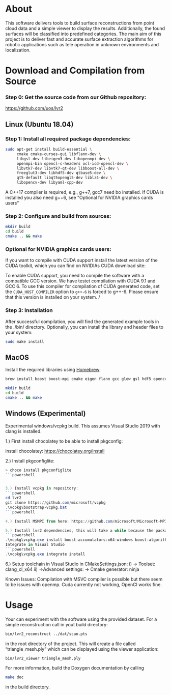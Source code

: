 # About

This software delivers tools to build surface reconstructions from point cloud
data and a simple viewer to display the results. Additionally, the found
surfaces will be classified into predefined categories. The main aim of this
project is to deliver fast and accurate surface extraction algorithms for
robotic applications such as tele operation in unknown environments and
localization.

# Download and Compilation from Source

### Step 0: Get the source code from our Github repository:

https://github.com/uos/lvr2

## Linux (Ubuntu 18.04)

### Step 1: Install all required package dependencies: 

```bash
sudo apt-get install build-essential \
     cmake cmake-curses-gui libflann-dev \
     libgsl-dev libeigen3-dev libopenmpi-dev \
     openmpi-bin opencl-c-headers ocl-icd-opencl-dev \
     libvtk7-dev libvtk7-qt-dev libboost-all-dev \
     freeglut3-dev libhdf5-dev qtbase5-dev \
     qt5-default libqt5opengl5-dev liblz4-dev \
     libopencv-dev libyaml-cpp-dev
```

A C++17 compiler is required, e.g., g++7, gcc7 need bo installed.
If CUDA is installed you also need g++6, see "Optional for NVIDIA
graphics cards users" 


### Step 2: Configure and build from sources:

```bash
mkdir build
cd build
cmake .. && make
```

### Optional for NVIDIA graphics cards users: 

If you want to compile with CUDA support install the latest version of the CUDA toolkit, which you can find on NVIDIAs CUDA download site:

To enable CUDA support, you need to compile the software with a compatible GCC version. We have testet compilation with CUDA 9.1 and GCC 6. To use this compiler for compilation of CUDA generated code, set the `CUDA_HOST_COMPILER` option to `g++-6` is forced to g++-6. Please ensure that this version is installed on your system.
/
### Step 3: Installation

After successful compilation, you will find the generated example tools in the ./bin/ directory. Optionally, you can install the library and header files to your system:

```bash
sudo make install
```


## MacOS

Install the required libraries using [Homebrew](https://brew.sh):

```bash
brew install boost boost-mpi cmake eigen flann gcc glew gsl hdf5 opencv lz4 qt vtk 

mkdir build
cd build
cmake .. && make
```

## Windows (Experimental)

Experimental windows/vcpkg build. This assumes Visual Studio 2019 with clang is installed.

1.) First install chocolatey to be able to install pkgconfig:

install chocolatey:
https://chocolatey.org/install

2.) Install pkgconfiglite:
```powershell
> choco install pkgconfiglite
```powershell


3.) Install vcpkg in repository:
```powershell
cd lvr2
git clone https://github.com/microsoft/vcpkg
.\vcpkg\bootstrap-vcpkg.bat
```powershell

4.) Install MSMPI from here: https://github.com/microsoft/Microsoft-MPI/releases

5.) Install lvr2 dependencies, this will take a while because the packages are compiled from source:
```powershell
.\vcpkg\vcpkg.exe install boost-accumulators:x64-windows boost-algorithm:x64-windows boost-align:x64-windows boost-any:x64-windows boost-array:x64-windows boost-asio:x64-windows boost-assert:x64-windows boost-assign:x64-windows boost-atomic:x64-windows boost-beast:x64-windows boost-bimap:x64-windows boost-bind:x64-windows boost-build:x64-windows boost-callable-traits:x64-windows boost-chrono:x64-windows boost-circular-buffer:x64-windows boost-compatibility:x64-windows boost-compute:x64-windows boost-concept-check:x64-windows boost-config:x64-windows boost-container-hash:x64-windows boost-container:x64-windows boost-context:x64-windows boost-contract:x64-windows boost-conversion:x64-windows boost-convert:x64-windows boost-core:x64-windows boost-coroutine2:x64-windows boost-coroutine:x64-windows boost-crc:x64-windows boost-date-time:x64-windows boost-detail:x64-windows boost-dll:x64-windows boost-dynamic-bitset:x64-windows boost-endian:x64-windows boost-exception:x64-windows boost-fiber:x64-windows boost-filesystem:x64-windows boost-flyweight:x64-windows boost-foreach:x64-windows boost-format:x64-windows boost-function-types:x64-windows boost-function:x64-windows boost-functional:x64-windows boost-fusion:x64-windows boost-geometry:x64-windows boost-gil:x64-windows boost-graph-parallel:x64-windows boost-graph:x64-windows boost-hana:x64-windows boost-heap:x64-windows boost-histogram:x64-windows boost-hof:x64-windows boost-icl:x64-windows boost-integer:x64-windows boost-interprocess:x64-windows boost-interval:x64-windows boost-intrusive:x64-windows boost-io:x64-windows boost-iostreams:x64-windows boost-iterator:x64-windows boost-json:x64-windows boost-lambda:x64-windows boost-leaf:x64-windows boost-lexical-cast:x64-windows boost-local-function:x64-windows boost-locale:x64-windows boost-lockfree:x64-windows boost-log:x64-windows boost-logic:x64-windows boost-math:x64-windows boost-metaparse:x64-windows boost-modular-build-helper:x64-windows boost-move:x64-windows boost-mp11:x64-windows boost-mpl:x64-windows boost-msm:x64-windows boost-multi-array:x64-windows boost-multi-index:x64-windows boost-multiprecision:x64-windows boost-nowide:x64-windows boost-numeric-conversion:x64-windows boost-odeint:x64-windows boost-optional:x64-windows boost-outcome:x64-windows boost-parameter-python:x64-windows boost-parameter:x64-windows boost-pfr:x64-windows boost-phoenix:x64-windows boost-poly-collection:x64-windows boost-polygon:x64-windows boost-pool:x64-windows boost-predef:x64-windows boost-preprocessor:x64-windows boost-process:x64-windows boost-program-options:x64-windows boost-property-map:x64-windows boost-property-tree:x64-windows boost-proto:x64-windows boost-ptr-container:x64-windows boost-python:x64-windows boost-qvm:x64-windows boost-random:x64-windows boost-range:x64-windows boost-ratio:x64-windows boost-rational:x64-windows boost-regex:x64-windows boost-safe-numerics:x64-windows boost-scope-exit:x64-windows boost-serialization:x64-windows boost-signals2:x64-windows boost-smart-ptr:x64-windows boost-sort:x64-windows boost-spirit:x64-windows boost-stacktrace:x64-windows boost-statechart:x64-windows boost-static-assert:x64-windows boost-static-string:x64-windows boost-stl-interfaces:x64-windows boost-system:x64-windows boost-test:x64-windows boost-thread:x64-windows boost-throw-exception:x64-windows boost-timer:x64-windows boost-tokenizer:x64-windows boost-tti:x64-windows boost-tuple:x64-windows boost-type-erasure:x64-windows boost-type-index:x64-windows boost-type-traits:x64-windows boost-typeof:x64-windows boost-ublas:x64-windows boost-uninstall:x64-windows boost-units:x64-windows boost-unordered:x64-windows boost-utility:x64-windows boost-uuid:x64-windows boost-variant2:x64-windows boost-variant:x64-windows boost-vcpkg-helpers:x64-windows boost-vmd:x64-windows boost-wave:x64-windows boost-winapi:x64-windows boost-xpressive:x64-windows boost-yap:x64-windows boost:x64-windows brotli:x64-windows bzip2:x64-windows cfitsio:x64-windows cgal:x64-windows curl:x64-windows curl[non-http]:x64-windows curl[schannel]:x64-windows curl[ssl]:x64-windows curl[sspi]:x64-windows curl[winssl]:x64-windows double-conversion:x64-windows egl-registry:x64-windows eigen3:x64-windows expat:x64-windows flann:x64-windows freeglut:x64-windows freetype:x64-windows freetype[brotli]:x64-windows freetype[bzip2]:x64-windows freetype[png]:x64-windows freetype[zlib]:x64-windows gdal:x64-windows geos:x64-windows glew:x64-windows gmp:x64-windows gsl:x64-windows harfbuzz:x64-windows hdf5:x64-windows hdf5[cpp]:x64-windows hdf5[szip]:x64-windows hdf5[zlib]:x64-windows highfive:x64-windows icu:x64-windows jasper:x64-windows jsoncpp:x64-windows libffi:x64-windows libgeotiff:x64-windows libharu:x64-windows libharu[notiffsymbols]:x64-windows libiconv:x64-windows libjpeg-turbo:x64-windows libjpeg-turbo:x86-windows liblzma:x64-windows liblzma:x86-windows libogg:x64-windows libpng:x64-windows libpq:x64-windows libpq[openssl]:x64-windows libpq[zlib]:x64-windows libtheora:x64-windows libwebp:x64-windows libwebp[nearlossless]:x64-windows libwebp[simd]:x64-windows libwebp[unicode]:x64-windows libxml2:x64-windows lz4:x64-windows mpfr:x64-windows netcdf-c:x64-windows opencl:x64-windows opencv4:x64-windows opencv4[dnn]:x64-windows opencv4[jpeg]:x64-windows opencv4[png]:x64-windows opencv4[quirc]:x64-windows opencv4[tiff]:x64-windows opencv4[webp]:x64-windows opengl:x64-windows openjpeg:x64-windows openssl:x64-windows pcre2:x64-windows pegtl-2:x64-windows proj4:x64-windows proj4[tiff]:x64-windows protobuf:x64-windows pugixml:x64-windows python3:x64-windows qt5-activeqt:x64-windows qt5-base:x64-windows qt5-declarative:x64-windows qt5-imageformats:x64-windows qt5-multimedia:x64-windows qt5-networkauth:x64-windows qt5-quickcontrols2:x64-windows qt5-svg:x64-windows qt5-tools:x64-windows qt5-xmlpatterns:x64-windows qt5:x64-windows qt5[activeqt]:x64-windows qt5[declarative]:x64-windows qt5[essentials]:x64-windows qt5[imageformats]:x64-windows qt5[multimedia]:x64-windows qt5[networkauth]:x64-windows qt5[quickcontrols2]:x64-windows qt5[svg]:x64-windows qt5[tools]:x64-windows quirc:x64-windows sqlite3:x64-windows sqlite3:x86-windows sqlite3[tool]:x64-windows sqlite3[tool]:x86-windows szip:x64-windows tiff:x64-windows tiff:x86-windows utfcpp:x64-windows vs-yasm:x64-windows vtk:x64-windows vtk[opengl]:x64-windows vtk[qt]:x64-windows xxhash:x64-windows yaml-cpp:x64-windows yasm-tool-helper:x64-windows yasm-tool:x64-windows yasm:x64-windows yasm:x86-windows zlib:x64-windows zlib:x86-windows zstd:x64-windows  --clean-after-build```
Integrate in Visual Studio
```powershell
.\vcpkg\vcpkg.exe integrate install
```

6.) Setup toolchain in Visual Studio in CMakeSettings.json:
i) -> Toolset:
	clang_cl_x64
ii) ->Advanced settings:
 	-> Cmake generator:
		ninja

Known Issues:
Compilation with MSVC compiler is possible but there seem to be issues with openmp.
Cuda currently not working, OpenCl works fine.

# Usage

Your can experiment with the software using the provided dataset. For a simple
reconstruction call in yout build directory:

```bash
bin/lvr2_reconstruct ../dat/scan.pts
```

in the root directory of the project. This will create a file called
“triangle_mesh.ply” which can be displayed using the viewer application:

```bash
bin/lvr2_viewer triangle_mesh.ply
```

For more information, build the Doxygen documentation by calling
```bash
make doc
```
in the build directory.
